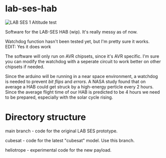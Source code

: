 # lab-ses-hab

![LAB SES 1 Altitude test](https://i.ibb.co/k4WZvzg/lses1-504.png)

Software for the LAB-SES HAB (wip). It's really messy as of now. 

Watchdog function hasn't been tested yet, but I'm pretty sure it works. EDIT: Yes it does work

The software will only run on AVR chipsets, since it's AVR specific. I'm sure you can modify the watchdog with a seperate circuit to work better on other chipsets if needed. 

Since the arduino will be running in a near space environment, a watchdog is needed to prevent *bit flips* and *errors*. A NASA study found that on average a HAB could get struck by a high-energy perticle every 2 hours. Since the average flight time of our HAB is predicted to be 4 hours we need to be prepared, especially with the solar cycle rising. 

# Directory structure

main branch - code for the original LAB SES prototype. 

cubesat - code for the latest "cubesat" model. Use this branch.

heliotrope - experimental code for the new payload.
